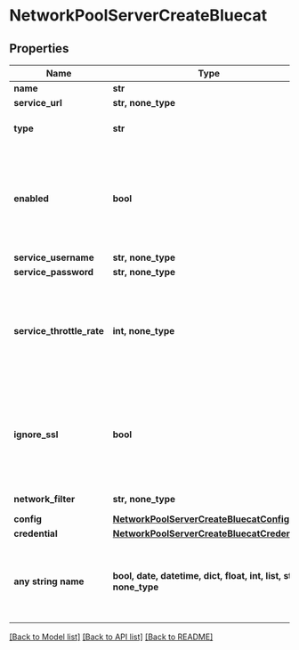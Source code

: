 # NetworkPoolServerCreateBluecat


## Properties
Name | Type | Description | Notes
------------ | ------------- | ------------- | -------------
**name** | **str** | Name | 
**service_url** | **str, none_type** | URL | 
**type** | **str** | Type Code (Bluecat) | defaults to "bluecat"
**enabled** | **bool** | Can be used to enable / disable the network pool server. | [optional]  if omitted the server will use the default value of True
**service_username** | **str, none_type** | Username | [optional] 
**service_password** | **str, none_type** | Password | [optional] 
**service_throttle_rate** | **int, none_type** | Throttle Rate | [optional]  if omitted the server will use the default value of 0
**ignore_ssl** | **bool** | Disable SSL SNI Verification | [optional]  if omitted the server will use the default value of True
**network_filter** | **str, none_type** | Network Filter | [optional] 
**config** | [**NetworkPoolServerCreateBluecatConfig**](NetworkPoolServerCreateBluecatConfig.md) |  | [optional] 
**credential** | [**NetworkPoolServerCreateBluecatCredential**](NetworkPoolServerCreateBluecatCredential.md) |  | [optional] 
**any string name** | **bool, date, datetime, dict, float, int, list, str, none_type** | any string name can be used but the value must be the correct type | [optional]

[[Back to Model list]](../README.md#documentation-for-models) [[Back to API list]](../README.md#documentation-for-api-endpoints) [[Back to README]](../README.md)


